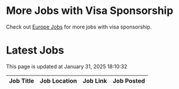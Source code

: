 # More Jobs with Visa Sponsorship

Check out [Europe Jobs](https://github.com/sureshparimi/europejobs#latest-jobs) for more jobs with visa sponsorship.

# Latest Jobs

This page is updated at January 31, 2025 18:10:32

| Job Title | Job Location | Job Link | Job Posted |
| --- | --- | --- | --- |
